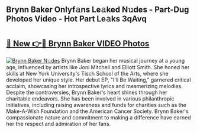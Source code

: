 ## Brynn Baker Onlyf𝚊ns Le𝚊ked N𝚞des - Part-Dug Photos Video - Hot Part Le𝚊ks 3qAvq

# <h2><a href="http://ab51627.deff.icu/?id=Brynn+Baker">🔗 New 👉🔴 Brynn Baker VIDEO Photos</a></h2>

[![Brynn Baker N𝚞des](https://i.imgur.com/rIISA9y.gif)](http://ab51627.deff.icu/?id=Brynn+Baker)
Brynn Baker began her musical journey at a young age, influenced by artists like Joni Mitchell and Elliott Smith. She honed her skills at New York University's Tisch School of the Arts, where she developed her unique style. Her debut EP, "I'll Be Waiting," garnered critical acclaim, showcasing her introspective lyrics and mesmerizing melodies. Despite the controversies, Brynn Baker's heart shines through her charitable endeavors. She has been involved in various philanthropic initiatives, including raising awareness and funds for charities such as the Make-A-Wish Foundation and the American Cancer Society. Brynn Baker's compassionate nature and commitment to making a difference have earned her the respect and admiration of her fans.
